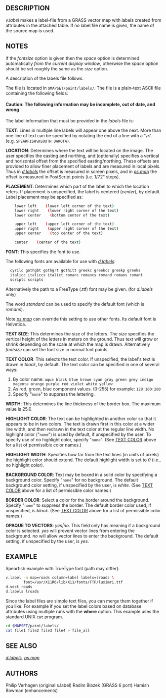 ## DESCRIPTION

*v.label* makes a label-file from a GRASS vector map with labels created
from attributes in the attached table. If no label file name is given,
the name of the source map is used.

## NOTES

If the *fontsize* option is given then the *space* option is determined
automatically *from the current display window*, otherwise the *space*
option should be set roughly the same as the *size* option.

A description of the labels file follows.

The file is located in `$MAPSET/paint/labels/`. The file is a plain-text
ASCII file containing the following fields:

#### Caution: The following information may be incomplete, out of date, and wrong

The label information that must be provided in the *labels* file is:

**TEXT**:
Lines in multiple line labels will appear one above the next. More than
one line of text can be specified by notating the end of a line with a
'**`\n`**'.
(e.g. `SPEARFISH`**`\n`**`SOUTH DAKOTA)`.

**LOCATION**:
Determines where the text will be located on the image. The user
specifies the easting and northing, and (optionally) specifies a
vertical and horizontal offset from the specified easting/northing.
These offsets are provided to allow finer placement of labels and are
measured in local pixels. Thus in [*d.labels*](d.labels.md) the offset
is measured in screen pixels, and in [*ps.map*](ps.map.md) the offset is
measured in PostScript points (i.e. 1/72" steps).

**PLACEMENT**:
Determines which part of the label to which the location refers. If
placement is unspecified, the label is centered (*center*), by default.
Label placement may be specified as:

```bash
    lower left    (lower left corner of the text)
    lower right    (lower right corner of the text)
    lower center    (bottom center of the text)

    upper left    (upper left corner of the text)
    upper right    (upper right corner of the text)
    upper center    (top center of the text)

    center    (center of the text)

```

**FONT**:
This specifies the font to use.

The following fonts are available for use with
[*d.labels*](d.labels.md):

```bash
  cyrilc gothgbt gothgrt gothitt greekc greekcs greekp greeks
  italicc italiccs italict romanc romancs romand romans romant
  scriptc scripts
```

Alternatively the path to a FreeType (.ttf) font may be given. (for
*d.labels* only)

The word *standard* can be used to specify the default font (which is
*romans*).

Note [*ps.map*](ps.map.md) can override this setting to use other fonts.
Its default font is Helvetica.

**TEXT SIZE**:
This determines the size of the letters. The *size* specifies the
vertical height of the letters in meters on the ground. Thus text will
grow or shrink depending on the scale at which the map is drawn.
Alternatively *fontsize* can set the font size in normal font points.

<span id="textcolor">**TEXT COLOR**</span>:
This selects the text color. If unspecified, the label's text is drawn
in *black*, by default. The text color can be specified in one of
several ways:

1. By color name:
    `aqua black blue brown cyan gray green grey indigo magenta orange purple red violet white yellow`
2. As red, green, blue component values. (0-255)
    for example: `128:100:200`
3. Specify "`none`" to suppress the lettering.

**WIDTH**:
This determines the line thickness of the border box.
The maximum value is 25.0.

**HIGHLIGHT COLOR**:
The text can be highlighted in another color so that it appears to be in
two colors. The text is drawn first in this color at a wider line width,
and then redrawn in the text color at the regular line width. No
highlight color ("`none`") is used by default, if unspecified by the
user. To specify use of no highlight color, specify "`none`". (See [TEXT
COLOR](#textcolor) above for a list of permissible color names.)

**HIGHLIGHT WIDTH**:
Specifies how far from the text lines (in units of pixels) the highlight
color should extend. The default highlight width is set to *0* (i.e., no
highlight color).

**BACKGROUND COLOR**:
Text may be boxed in a solid color by specifying a background color.
Specify "`none`" for no background. The default background color
setting, if unspecified by the user, is *white*. (See [TEXT
COLOR](#textcolor) above for a list of permissible color names.)

**BORDER COLOR**:
Select a color for the border around the background. Specify "`none`" to
suppress the border. The default border color used, if unspecified, is
*black*. (See [TEXT COLOR](#textcolor) above for a list of permissible
color names.)

**OPAQUE TO VECTORS**:
*yes\|no*. This field only has meaning if a background color is
selected. *yes* will prevent vector lines from entering the background.
*no* will allow vector lines to enter the background. The default
setting, if unspecified by the user, is *yes*.

## EXAMPLE

Spearfish example with TrueType font (path may differ):

```bash
v.label -a map=roads column=label labels=lroads \
        font=/usr/X11R6/lib/X11/fonts/TTF/luximri.ttf
d.vect roads
d.labels lroads
```

Since the label files are simple text files, you can merge them together
if you like. For example if you set the label colors based on database
attributes using multiple runs with the **where** option. This example
uses the standard UNIX `cat` program.

```bash
cd $MAPSET/paint/labels/
cat file1 file2 file3 file4 > file_all
```

## SEE ALSO

*[d.labels](d.labels.md), [ps.map](ps.map.md)*

## AUTHORS

Philip Verhagen (original s.label)
Radim Blazek (GRASS 6 port)
Hamish Bowman (enhancements)
